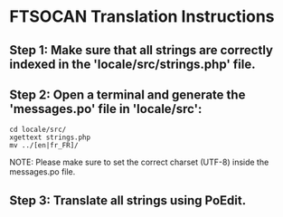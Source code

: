 # FTSOCAN Translation Instructions

## Step 1: Make sure that all strings are correctly indexed in the 'locale/src/strings.php' file.

## Step 2: Open a terminal and generate the 'messages.po' file in 'locale/src':

```
cd locale/src/
xgettext strings.php
mv ../[en|fr_FR]/
```

NOTE: Please make sure to set the correct charset (UTF-8) inside the messages.po file.

## Step 3: Translate all strings using PoEdit.
